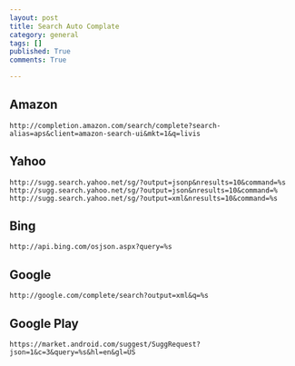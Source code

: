 ```yaml
---
layout: post
title: Search Auto Complate
category: general
tags: []
published: True
comments: True

---
```


## Amazon
```
http://completion.amazon.com/search/complete?search-alias=aps&client=amazon-search-ui&mkt=1&q=livis
```

## Yahoo
```
http://sugg.search.yahoo.net/sg/?output=jsonp&nresults=10&command=%s
http://sugg.search.yahoo.net/sg/?output=json&nresults=10&command=%
http://sugg.search.yahoo.net/sg/?output=xml&nresults=10&command=%s
```

## Bing
```
http://api.bing.com/osjson.aspx?query=%s
```

## Google
```
http://google.com/complete/search?output=xml&q=%s
```

## Google Play
```
https://market.android.com/suggest/SuggRequest?json=1&c=3&query=%s&hl=en&gl=US
```